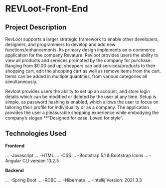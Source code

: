 # REVLoot-Front-End

## Project Description
RevLoot supports a larger strategic framework to enable other developers, designers, and programmers to develop and add new functions/enhancements. Its primary design implements an e-commerce application for the company Revature.  Revloot provides users the ability to view all products and services promoted by the company for purchase.  Ranging from $0.00 and up, shoppers can add services/products to their shopping cart, edit the shopping cart as well as remove items from the cart.  Items can be added in multiple quantities, from various categories all simultaneously.  

Revloot provides users the ability to set up an account, and store login details which can be modified or deleted by the user at any time.  Setup is simple, as password hashing is enabled, which allows the user to focus on tailoring their profile for individuality or as a company.  The application provides the user a pleasurable shopping experience while embodying the company’s slogan **“Designed for ease. Loved for style”.

## Technologies Used
**Frontend**

... -Javascript
... -HTML
... -CSS
... -Bootstrap 5.1 & Bootstrap Icons
... -Angular CLI  version 13.2.5

**Backend**

... -Spring Boot
... -RDBC
... -Hibernate
... -Intellij Version: 2021.3.3

